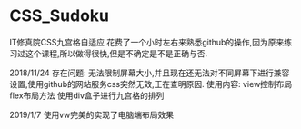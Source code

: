 # CSS_Sudoku
IT修真院CSS九宫格自适应
花费了一个小时左右来熟悉github的操作,因为原来练习过这个课程,所以做得很快,但是不确定是不是正确与否.

2018/11/24
存在问题: 无法限制屏幕大小,并且现在还无法对不同屏幕下进行兼容设置,使用github的网站服务css突然无效,正在查明原因.
使用内容: view控制布局  flex布局方法  使用div盒子进行九宫格的排列

2019/1/7
使用vw完美的实现了电脑端布局效果
